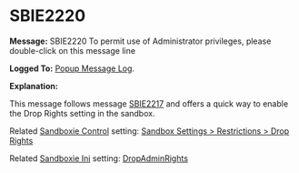 # SBIE2220


**Message:** SBIE2220 To permit use of Administrator privileges, please double-click on this message line

**Logged To:** [Popup Message Log](PopupMessageLog.md).

**Explanation:**

This message follows message [SBIE2217](SBIE2217.md) and offers a quick way to enable the Drop Rights setting in the sandbox.

Related [Sandboxie Control](SandboxieControl.md) setting: [Sandbox Settings > Restrictions > Drop Rights](RestrictionsSettings.md#drop-rights)

Related [Sandboxie Ini](SandboxieIni.md) setting: [DropAdminRights](DropAdminRights.md)
